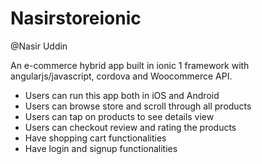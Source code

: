 # Nasirstoreionic
@Nasir Uddin

An e-commerce hybrid app built in ionic 1 framework with angularjs/javascript, cordova and Woocommerce API.
- Users can run this app both in iOS and Android
- Users can browse store and scroll through all products
- Users can tap on products to see details view
- Users can checkout review and rating the products
- Have shopping cart functionalities 
- Have login and signup functionalities
